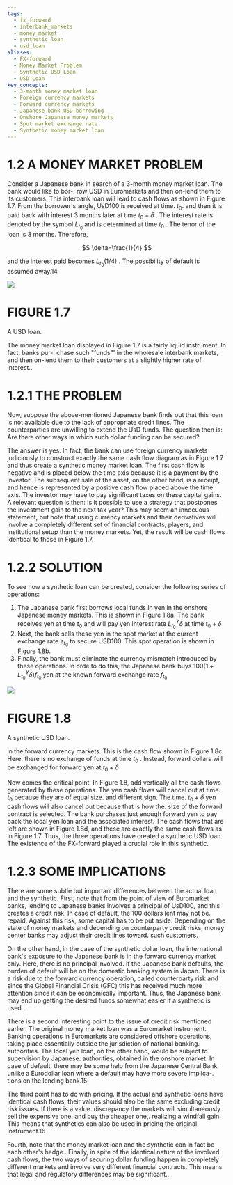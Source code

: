 ```yaml
---
tags:
  - fx_forward
  - interbank_markets
  - money_market
  - synthetic_loan
  - usd_loan
aliases:
  - FX-forward
  - Money Market Problem
  - Synthetic USD Loan
  - USD Loan
key_concepts:
  - 3-month money market loan
  - Foreign currency markets
  - Forward currency markets
  - Japanese bank USD borrowing
  - Onshore Japanese money markets
  - Spot market exchange rate
  - Synthetic money market loan
---
```


# 1.2 A MONEY MARKET PROBLEM  

Consider a Japanese bank in search of a 3-month money market loan. The bank would like to bor-. row USD in Euromarkets and then on-lend them to its customers. This interbank loan will lead to cash flows as shown in Figure 1.7. From the borrower's angle, UsD100 is received at time. $t_{0}.$ and then it is paid back with interest 3 months later at time $t_{0}+\delta$ . The interest rate is denoted by the symbol $L_{t_{0}}$ and is determined at time $t_{0}$ . The tenor of the loan is 3 months. Therefore,  

$$
\delta=\frac{1}{4}
$$  

and the interest paid becomes $L_{t_{0}}(1/4)$ . The possibility of default is assumed away.14  

![](222790bdf5b349ae5feff0e91422b9095578263c986193bc68228b0ae3aeb6b3.jpg)  

# FIGURE 1.7  

A USD loan.  

The money market loan displayed in Figure 1.7 is a fairly liquid instrument. In fact, banks pur-. chase such "funds"' in the wholesale interbank markets, and then on-lend them to their customers at a slightly higher rate of interest..  

# 1.2.1 THE PROBLEM  

Now, suppose the above-mentioned Japanese bank finds out that this loan is not available due to the lack of appropriate credit lines. The counterparties are unwilling to extend the UsD funds. The question then is: Are there other ways in which such dollar funding can be secured?  

The answer is yes. In fact, the bank can use foreign currency markets judiciously to construct exactly the same cash flow diagram as in Figure 1.7 and thus create a synthetic money market loan. The first cash flow is negative and is placed below the time axis because it is a payment by the investor. The subsequent sale of the asset, on the other hand, is a receipt, and hence is represented by a positive cash flow placed above the time axis. The investor may have to pay significant taxes on these capital gains. A relevant question is then: Is it possible to use a strategy that postpones the investment gain to the next tax year? This may seem an innocuous statement, but note that using currency markets and their derivatives will involve a completely different set of financial contracts, players, and institutional setup than the money markets. Yet, the result will be cash flows identical to those in Figure 1.7.  

# 1.2.2 SOLUTION  

To see how a synthetic loan can be created, consider the following series of operations:  

1. The Japanese bank first borrows local funds in yen in the onshore Japanese money markets. This is shown in Figure 1.8a. The bank receives yen at time $t_{0}$ and will pay yen interest rate $L_{t_{0}}^{Y}\delta$ at time $t_{0}+\delta$   
2. Next, the bank sells these yen in the spot market at the current exchange rate $e_{t_{0}}$ to secure USD100. This spot operation is shown in Figure 1.8b.   
3. Finally, the bank must eliminate the currency mismatch introduced by these operations. In orde to do this, the Japanese bank buys $100(1+L_{t_{0}}^{Y}\delta)f_{t_{0}}$ yen at the known forward exchange rate $f_{t_{0}}$  

![](fc1ac72220aae73707f8df5fc51911aaf546afbc7bf2e882faba0c0135fbbc94.jpg)  

# FIGURE 1.8  

A synthetic USD loan.  

in the forward currency markets. This is the cash flow shown in Figure 1.8c. Here, there is no exchange of funds at time $t_{0}$ . Instead, forward dollars will be exchanged for forward yen at $t_{0}+\delta$  

Now comes the critical point. In Figure 1.8, add vertically all the cash flows generated by these operations. The yen cash flows will cancel out at time. $t_{0}$ because they are of equal size. and different sign. The time. $t_{0}+\delta$ yen cash flows will also cancel out because that is how the. size of the forward contract is selected. The bank purchases just enough forward yen to pay back the local yen loan and the associated interest. The cash flows that are left are shown in Figure 1.8d, and these are exactly the same cash flows as in Figure 1.7. Thus, the three operations have created a synthetic USD loan. The existence of the FX-forward played a crucial role in this synthetic.  

# 1.2.3 SOME IMPLICATIONS  

There are some subtle but important differences between the actual loan and the synthetic. First, note that from the point of view of Euromarket banks, lending to Japanese banks involves a principal of UsD100, and this creates a credit risk. In case of default, the 100 dollars lent may not be. repaid. Against this risk, some capital has to be put aside. Depending on the state of money markets and depending on counterparty credit risks, money center banks may adjust their credit lines toward. such customers.  

On the other hand, in the case of the synthetic dollar loan, the international bank's exposure to the Japanese bank is in the forward currency market only. Here, there is no principal involved. If the Japanese bank defaults, the burden of default will be on the domestic banking system in Japan. There is a risk due to the forward currency operation, called counterparty risk and since the Global Financial Crisis (GFC) this has received much more attention since it can be economically important. Thus, the Japanese bank may end up getting the desired funds somewhat easier if a synthetic is used.  

There is a second interesting point to the issue of credit risk mentioned earlier. The original money market loan was a Euromarket instrument. Banking operations in Euromarkets are considered offshore operations, taking place essentially outside the jurisdiction of national banking. authorities. The local yen loan, on the other hand, would be subject to supervision by Japanese. authorities, obtained in the onshore market. In case of default, there may be some help from the Japanese Central Bank, unlike a Eurodollar loan where a default may have more severe implica-. tions on the lending bank.15  

The third point has to do with pricing. If the actual and synthetic loans have identical cash flows, their values should also be the same excluding credit risk issues. If there is a value. discrepancy the markets will simultaneously sell the expensive one, and buy the cheaper one,. realizing a windfall gain. This means that synthetics can also be used in pricing the original. instrument.16  

Fourth, note that the money market loan and the synthetic can in fact be each other's hedge.. Finally, in spite of the identical nature of the involved cash flows, the two ways of securing dollar funding happen in completely different markets and involve very different financial contracts. This means that legal and regulatory differences may be significant..  
